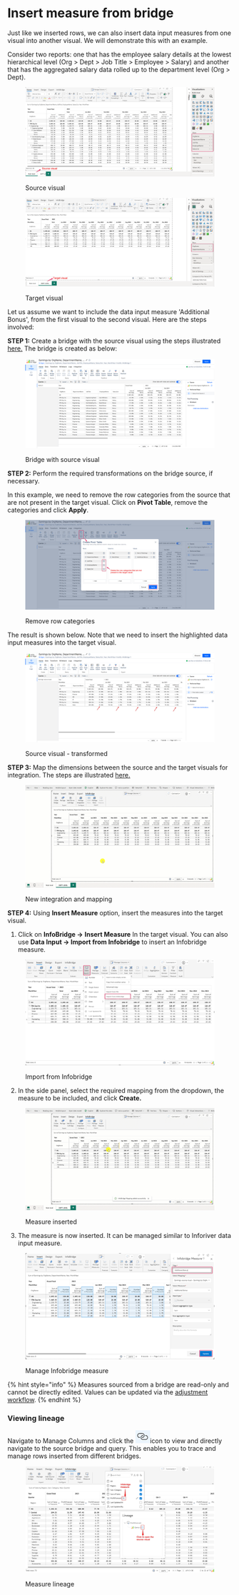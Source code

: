 # Insert measure from bridge

Just like we inserted rows, we can also insert data input measures from one visual into another visual. We will demonstrate this with an example.&#x20;

Consider two reports: one that has the employee salary details at the lowest hierarchical level (Org > Dept > Job Title > Employee > Salary) and another that has the aggregated salary data rolled up to the department level (Org > Dept).

<figure><img src="../.gitbook/assets/image (805).png" alt=""><figcaption><p>Source visual</p></figcaption></figure>

<figure><img src="../.gitbook/assets/image (806).png" alt=""><figcaption><p>Target visual</p></figcaption></figure>

Let us assume we want to include the data input measure 'Additional Bonus', from the first visual to the second visual. Here are the steps involved:

**STEP 1:** Create a bridge with the source visual using the steps illustrated [here.](create-bridge.md#id-1.-through-inforiver-console) The bridge is created as below:

<figure><img src="../.gitbook/assets/image (807).png" alt=""><figcaption><p>Bridge with source visual</p></figcaption></figure>

**STEP 2:** Perform the required transformations on the bridge source, if necessary.&#x20;

In this example, we need to remove the row categories from the source that are not present in the target visual. Click on **Pivot Table**, remove the categories and click **Apply**.

<figure><img src="../.gitbook/assets/image (808).png" alt=""><figcaption><p>Remove row categories</p></figcaption></figure>

The result is shown below. Note that we need to insert the highlighted data input measures into the target visual.

<figure><img src="../.gitbook/assets/image (809).png" alt=""><figcaption><p>Source visual - transformed</p></figcaption></figure>

**STEP 3:** Map the dimensions between the source and the target visuals for integration. The steps are illustrated [here.](insert-rows-from-bridge.md#id-2.-mapping-dimensions-between-the-reports)&#x20;

<figure><img src="../.gitbook/assets/Mapping infob.gif" alt=""><figcaption><p>New integration and mapping</p></figcaption></figure>

**STEP 4:** Using **Insert Measure** option, insert the measures into the target visual.

1. Click on **InfoBridge ->** **Insert Measure** In the target visual. You can also use **Data Input -> Import from Infobridge** to insert an Infobridge measure.

<figure><img src="../.gitbook/assets/image (813).png" alt=""><figcaption><p>Import from Infobridge</p></figcaption></figure>

2. In the side panel, select the required mapping from the dropdown, the measure to be included, and click **Create.**&#x20;

<figure><img src="../.gitbook/assets/insert measure infob.gif" alt=""><figcaption><p>Measure inserted</p></figcaption></figure>

3. The measure is now inserted. It can be managed similar to Inforiver data input measure.

<figure><img src="../.gitbook/assets/image (810).png" alt=""><figcaption><p>Manage Infobridge measure</p></figcaption></figure>



{% hint style="info" %}
Measures sourced from a bridge are read-only and cannot be directly edited. Values can be updated via the [adjustment workflow](collaborative-adjustments.md).
{% endhint %}

### Viewing lineage

Navigate to Manage Columns and click the <img src="../.gitbook/assets/image (4).png" alt="" data-size="line">icon to view and directly navigate to the source bridge and query. This enables you to trace and manage rows inserted from different bridges.

<figure><img src="../.gitbook/assets/image (1) (1) (1) (1) (1) (1) (1).png" alt=""><figcaption><p>Measure lineage</p></figcaption></figure>
